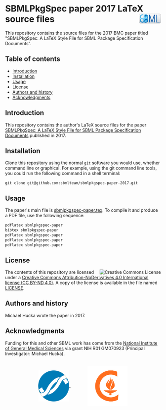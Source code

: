 SBMLPkgSpec paper 2017 LaTeX source files<img width="14%" align="right" src=".graphics/sbml-badge.svg">
===================================================

This repository contains the source files for the 2017 BMC paper titled "SBMLPkgSpec: A LaTeX Style File for SBML Package Specification Documents".


Table of contents
-----------------

* [Introduction](#introduction)
* [Installation](#installation)
* [Usage](#usage)
* [License](#license)
* [Authors and history](#authors-and-history)
* [Acknowledgments](#authors-and-acknowledgments)


Introduction
------------

This repository contains the author's LaTeX source files for the paper 
[SBMLPkgSpec: A LaTeX Style File for SBML Package Specification Documents](https://bmcresnotes.biomedcentral.com/articles/10.1186/s13104-017-2788-1) published in 2017.


Installation
------------

Clone this repository using the normal `git` software you would use, whether command line or graphical.  For example, using the git command line tools, you could run the following command in a shell terminal:

```
git clone git@github.com:sbmlteam/sbmlpkgspec-paper-2017.git
```


Usage
-----

The paper's main file is [sbmlpkgspec-paper.tex](sbmlpkgspec-paper.tex).  To compile it and produce a PDF file, use the following sequence:

```
pdflatex sbmlpkgspec-paper
bibtex sbmlpkgspec-paper
pdflatex sbmlpkgspec-paper
pdflatex sbmlpkgspec-paper
pdflatex sbmlpkgspec-paper
```


License
-------

<a rel="license" href="http://creativecommons.org/licenses/by-nd/4.0/"><img align="right" alt="Creative Commons License" style="border-width:0" src="https://i.creativecommons.org/l/by-nd/4.0/88x31.png" /></a>

The contents of this repository are licensed under a [Creative Commons Attribution-NoDerivatives 4.0 International license (CC BY-ND 4.0)](https://creativecommons.org/licenses/by-nd/4.0/).  A copy of the license is available in the file named [LICENSE](LICENSE).


Authors and history
---------------------------

Michael Hucka wrote the paper in 2017.


Acknowledgments
---------------

Funding for this and other SBML work has come from the [National Institute of General Medical Sciences](https://www.nigms.nih.gov) via grant NIH R01&nbsp;GM070923 (Principal Investigator: Michael Hucka).

<br>
<div align="center">
  <a href="https://www.nigms.nih.gov">
    <img valign="middle"  height="100" src=".graphics/US-NIH-NIGMS-Logo.svg">
  </a>
  &nbsp;&nbsp;&nbsp;&nbsp;&nbsp;&nbsp;
  &nbsp;&nbsp;&nbsp;&nbsp;&nbsp;&nbsp;
  <a href="https://www.caltech.edu">
    <img valign="middle" height="130" src=".graphics/caltech-round.png">
  </a>
</div>
